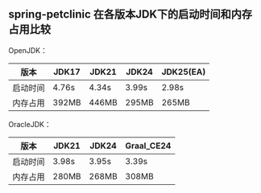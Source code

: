 ## spring-petclinic 在各版本JDK下的启动时间和内存占用比较

OpenJDK：

| 版本   | JDK17 | JDK21 | JDK24 | JDK25(EA) |
|------|-------|-------|-------|-----------|
| 启动时间 | 4.76s | 4.34s | 3.99s | 2.98s     |
| 内存占用 | 392MB | 446MB | 295MB | 265MB     |

OracleJDK：

| 版本   | JDK21 | JDK24 | Graal_CE24 |
|------|-------|-------|------------|
| 启动时间 | 3.98s | 3.95s | 3.39s      |
| 内存占用 | 280MB | 268MB | 308MB      |
